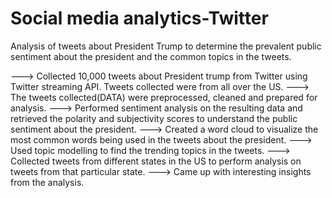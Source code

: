 # Social media analytics-Twitter

Analysis of tweets about President Trump to determine the prevalent public sentiment about the president and the common topics in the tweets.

---> Collected 10,000 tweets about President trump from Twitter using Twitter streaming API. Tweets collected were from all over the US.
---> The tweets collected(DATA) were preprocessed, cleaned and prepared for analysis.
---> Performed sentiment analysis on the resulting data and retrieved the polarity and subjectivity scores to understand the public sentiment about the president.
---> Created a word cloud to visualize the most common words being used in the tweets about the president.
---> Used topic modelling to find the trending topics in the tweets.
---> Collected tweets from different states in the US to perform analysis on tweets from that particular state.
---> Came up with interesting insights from the analysis.
